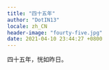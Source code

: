```yaml
---
title: "四十五年"
author: "DotIN13"
locale: zh_CN
header-image: "fourty-five.jpg"
date: 2021-04-10 23:44:27 +0800
---
```


四十五年，恍如昨日。

